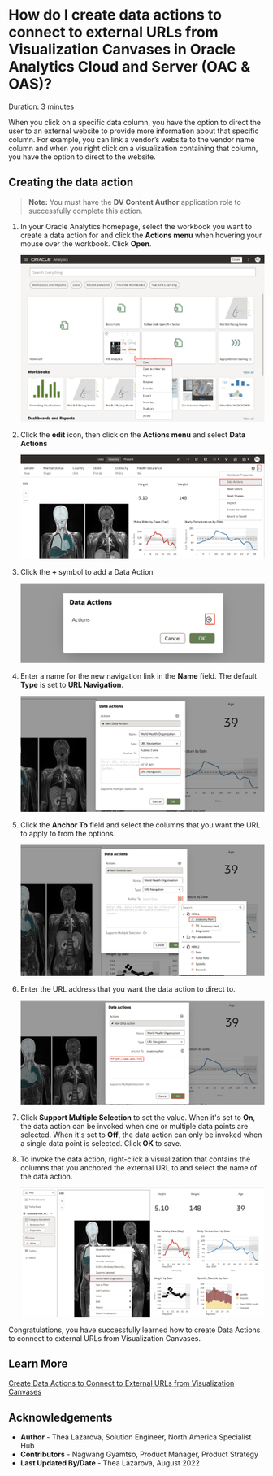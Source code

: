 # How do I create data actions to connect to external URLs from Visualization Canvases in Oracle Analytics Cloud and Server (OAC & OAS)?

Duration: 3 minutes

When you click on a specific data column, you have the option to direct the user to an external website to provide more information about that specific column. For example, you can link a vendor’s website to the vendor name column and when you right click on a visualization containing that column, you have the option to direct to the website.

## Creating the data action
>**Note:** You must have the **DV Content Author** application role to successfully complete this action.

1. In your Oracle Analytics homepage, select the workbook you want to create a data action for and click the **Actions menu** when hovering your mouse over the workbook. Click **Open**.

    ![workbook](images/workbook-home-page.png)

2. Click the **edit** icon, then click on the **Actions menu** and select **Data Actions**

    ![after edit](images/after-edit.png)

3. Click the **+** symbol to add a Data Action

    ![Add data actions](images/data-actions-add.png)

4. Enter a name for the new navigation link in the **Name** field. The default **Type** is set to **URL Navigation**.

    ![Type](images/type.png)

5. Click the **Anchor To** field and select the columns that you want the URL to apply to from the options.

    ![Anchor to](images/anchor-to.png)

6. Enter the URL address that you want the data action to direct to.

    ![url](images/url.png)

7. Click **Support Multiple Selection** to set the value. When it's set to **On**, the data action can be invoked when one or multiple data points are selected. When it's set to **Off**, the data action can only be invoked when a single data point is selected. Click **OK** to save.

8. To invoke the data action, right-click a visualization that contains the columns that you anchored the external URL to and select the name of the data action.

    ![ok save](images/activate-data-action.png)

Congratulations, you have successfully learned how to create Data Actions to connect to external URLs from Visualization Canvases.


## Learn More
[Create Data Actions to Connect to External URLs from Visualization Canvases](https://docs.oracle.com/en/cloud/paas/analytics-cloud/acubi/create-data-actions-connect-external-urls-visualization-canvases.html)


## Acknowledgements
* **Author** - Thea Lazarova, Solution Engineer, North America Specialist Hub
* **Contributors** - Nagwang Gyamtso, Product Manager, Product Strategy
* **Last Updated By/Date** - Thea Lazarova,  August 2022

